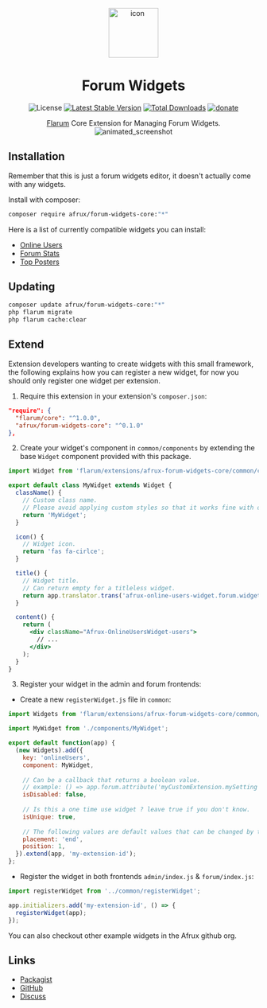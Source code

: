 <p align=center><img width=100 src="https://raw.githubusercontent.com/afrux/forum-widgets-core/master/icon.svg" alt="icon"></p>
<h1 align=center>Forum Widgets</h1><p align=center>
<img alt="License" src="https://img.shields.io/badge/license-MIT-blue.svg?style=flat-square"> <a href="https://packagist.org/packages/afrux/forum-widgets-core"><img alt="Latest Stable Version" src="https://img.shields.io/packagist/v/afrux/forum-widgets-core.svg?style=flat-square"></a> <a href="https://packagist.org/packages/afrux/forum-widgets-core"><img alt="Total Downloads" src="https://img.shields.io/packagist/dt/afrux/forum-widgets-core.svg?style=flat-square"></a> <a href="https://www.buymeacoffee.com/sycho"><img alt="donate" src="https://img.shields.io/badge/donate-buy%20me%20a%20coffee-%23ffde39?style=flat-square"></a>
</p><p align=center>
<a href="http://flarum.org">Flarum</a> Core Extension for Managing Forum Widgets.
<img src="https://user-images.githubusercontent.com/20267363/127786249-4f17bb07-9dfb-4066-8d91-6c92b61358cd.gif" alt="animated_screenshot">
</p>

## Installation

Remember that this is just a forum widgets editor, it doesn't actually come with any widgets.

Install with composer:

```sh
composer require afrux/forum-widgets-core:"*"
```

Here is a list of currently compatible widgets you can install:

* [Online Users](https://github.com/afrux/online-users-widget)
* [Forum Stats](https://github.com/afrux/forum-widget)
* [Top Posters](https://github.com/afrux/top-posters-widget)

## Updating

```sh
composer update afrux/forum-widgets-core:"*"
php flarum migrate
php flarum cache:clear
```

## Extend
Extension developers wanting to create widgets with this small framework, the following explains how you can register a new widget, for now you should only register one widget per extension.

1. Require this extension in your extension's `composer.json`:
```json
"require": {
  "flarum/core": "^1.0.0",
  "afrux/forum-widgets-core": "^0.1.0"
},
```

2. Create your widget's component in `common/components` by extending the base `Widget` component provided with this package.
```jsx
import Widget from 'flarum/extensions/afrux-forum-widgets-core/common/components/Widget';

export default class MyWidget extends Widget {
  className() {
    // Custom class name.
    // Please avoid applying custom styles so that it works fine with other flarum themes.
    return 'MyWidget';
  }

  icon() {
    // Widget icon.
    return 'fas fa-cirlce';
  }

  title() {
    // Widget title.
    // Can return empty for a titleless widget.
    return app.translator.trans('afrux-online-users-widget.forum.widget.title');
  }

  content() {
    return (
      <div className="Afrux-OnlineUsersWidget-users">
        // ...
      </div>
    );
  }
}
```

3. Register your widget in the admin and forum frontends:
* Create a new `registerWidget.js` file in `common`:
```js
import Widgets from 'flarum/extensions/afrux-forum-widgets-core/common/extend/Widgets';

import MyWidget from './components/MyWidget';

export default function(app) {
  (new Widgets).add({
    key: 'onlineUsers',
    component: MyWidget,
    
    // Can be a callback that returns a boolean value.
    // example: () => app.forum.attribute('myCustomExtension.mySetting')
    isDisabled: false,
    
    // Is this a one time use widget ? leave true if you don't know.
    isUnique: true,
    
    // The following values are default values that can be changed by the admin.
    placement: 'end',
    position: 1,
  }).extend(app, 'my-extension-id');
};
```
* Register the widget in both frontends `admin/index.js` & `forum/index.js`:
```js
import registerWidget from '../common/registerWidget';

app.initializers.add('my-extension-id', () => {
  registerWidget(app);
});
```

You can also checkout other example widgets in the Afrux github org.

## Links

- [Packagist](https://packagist.org/packages/afrux/forum-widgets-core)
- [GitHub](https://github.com/afrux/forum-widgets-core)
- [Discuss](https://discuss.flarum.org/d/PUT_DISCUSS_SLUG_HERE)
